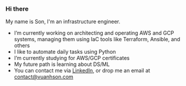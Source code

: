 ### Hi there
My name is Son, I'm an infrastructure engineer.

- I’m currently working on architecting and operating AWS and GCP systems, managing them using IaC tools like Terraform, Ansible, and others
- I like to automate daily tasks using Python
- I’m currently studying for AWS/GCP certificates
- My future path is learning about DS/ML
- You can contact me via [LinkedIn](https://www.linkedin.com/in/vuanhson/), or drop me an email at contact@vuanhson.com
